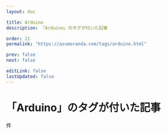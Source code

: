```yaml
---
layout: doc

title: Arduino
description: 「Arduino」のタグが付いた記事

order: 21
permalink: "https://asumoranda.com/tags/arduino.html"

prev: false
next: false

editLink: false
lastUpdated: false
---
```


<script lang="ts" setup>
    import TaggedPostList   from "../.vitepress/components/TaggedPostList.vue"
    import PostCounter      from "../.vitepress/components/PostCounter.vue"
</script>

# 「Arduino」のタグが付いた記事

<span class="text-base"><PostCounter tag="arduino" /></span>件

<TaggedPostList tag="arduino" />
